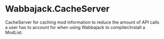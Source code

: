 # Wabbajack.CacheServer

CacheServer for caching mod information to reduce the amount of API calls a user has to account for when using Wabbajack to compiler/install a ModList.
